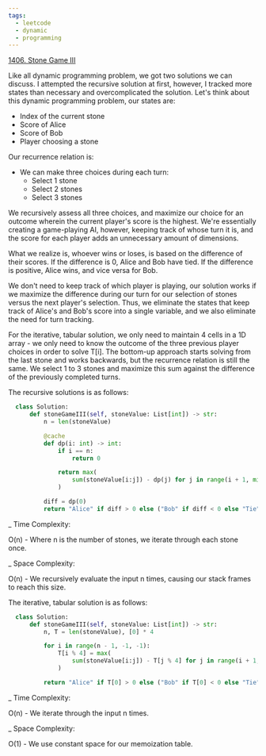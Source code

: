 ```yaml
---
tags:
  - leetcode
  - dynamic
  - programming
---
```


<a href="https://leetcode.com/problems/stone-game-iii/">1406. Stone Game III</a>

Like all dynamic programming problem, we got two solutions we can discuss. I
attempted the recursive solution at first, however, I tracked more states than
necessary and overcomplicated the solution. Let's think about this dynamic
programming problem, our states are:

- Index of the current stone
- Score of Alice
- Score of Bob
- Player choosing a stone

Our recurrence relation is:

- We can make three choices during each turn:
  - Select 1 stone
  - Select 2 stones
  - Select 3 stones

We recursively assess all three choices, and maximize our choice for an outcome
wherein the current player's score is the highest. We're essentially creating a
game-playing AI, however, keeping track of whose turn it is, and the score for
each player adds an unnecessary amount of dimensions.

What we realize is, whoever wins or loses, is based on the difference of their
scores. If the difference is 0, Alice and Bob have tied. If the difference is
positive, Alice wins, and vice versa for Bob.

We don't need to keep track of which player is playing, our solution works if we
maximize the difference during our turn for our selection of stones versus the
next player's selection. Thus, we eliminate the states that keep track of
Alice's and Bob's score into a single variable, and we also eliminate the need
for turn tracking.

For the iterative, tabular solution, we only need to maintain 4 cells in a 1D
array - we only need to know the outcome of the three previous player choices in
order to solve T[i]. The bottom-up approach starts solving from the last stone
and works backwards, but the recurrence relation is still the same. We select 1
to 3 stones and maximize this sum against the difference of the previously
completed turns.

The recursive solutions is as follows:

```python
  class Solution:
      def stoneGameIII(self, stoneValue: List[int]) -> str:
          n = len(stoneValue)

          @cache
          def dp(i: int) -> int:
              if i == n:
                  return 0

              return max(
                  sum(stoneValue[i:j]) - dp(j) for j in range(i + 1, min(i + 3, n) + 1)
              )

          diff = dp(0)
          return "Alice" if diff > 0 else ("Bob" if diff < 0 else "Tie")
```

\_ Time Complexity:

O(n) - Where n is the number of stones, we iterate through each stone once.

\_ Space Complexity:

O(n) - We recursively evaluate the input n times, causing our stack frames to
reach this size.

The iterative, tabular solution is as follows:

```python
  class Solution:
      def stoneGameIII(self, stoneValue: List[int]) -> str:
          n, T = len(stoneValue), [0] * 4

          for i in range(n - 1, -1, -1):
              T[i % 4] = max(
                  sum(stoneValue[i:j]) - T[j % 4] for j in range(i + 1, min(i + 3, n) + 1)
              )

          return "Alice" if T[0] > 0 else ("Bob" if T[0] < 0 else "Tie")
```

\_ Time Complexity:

O(n) - We iterate through the input n times.

\_ Space Complexity:

O(1) - We use constant space for our memoization table.
